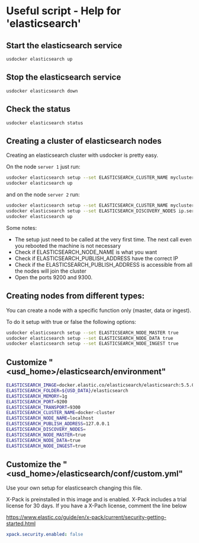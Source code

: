 # Useful script - Help for 'elasticsearch'

## Start the elasticsearch service

```
usdocker elasticsearch up
```

## Stop the elasticsearch service

```
usdocker elasticsearch down
```

## Check the status

```
usdocker elasticsearch status
```

## Creating a cluster of elasticsearch nodes

Creating an elasticsearch cluster with usdocker is pretty easy.

On the node `server 1` just run:

```bash
usdocker elasticsearch setup --set ELASTICSEARCH_CLUSTER_NAME mycluster
usdocker elasticsearch up
```

and on the node `server 2` run:

```bash
usdocker elasticsearch setup --set ELASTICSEARCH_CLUSTER_NAME mycluster
usdocker elasticsearch setup --set ELASTICSEARCH_DISCOVERY_NODES ip.server.1
usdocker elasticsearch up
```

Some notes:

- The setup just need to be called at the very first time. The next call even you rebooted the machine is not necessary
- Check if ELASTICSEARCH_NODE_NAME is what you want
- Check if ELASTICSEARCH_PUBLISH_ADDRESS have the correct IP
- Check if the ELASTICSEARCH_PUBLISH_ADDRESS is accessible from all the nodes will join the cluster
- Open the ports 9200 and 9300.

## Creating nodes from different types:

You can create a node with a specific function only (master, data or ingest).

To do it setup with true or false the following options:

```bash
usdocker elasticsearch setup --set ELASTICSEARCH_NODE_MASTER true
usdocker elasticsearch setup --set ELASTICSEARCH_NODE_DATA true
usdocker elasticsearch setup --set ELASTICSEARCH_NODE_INGEST true
```


## Customize "<usd_home>/elasticsearch/environment"

```bash
ELASTICSEARCH_IMAGE=docker.elastic.co/elasticsearch/elasticsearch:5.5.0
ELASTICSEARCH_FOLDER=${USD_DATA}/elasticsearch
ELASTICSEARCH_MEMORY=1g
ELASTICSEARCH_PORT=9200
ELASTICSEARCH_TRANSPORT=9300
ELASTICSEARCH_CLUSTER_NAME=docker-cluster
ELASTICSEARCH_NODE_NAME=localhost
ELASTICSEARCH_PUBLISH_ADDRESS=127.0.0.1
ELASTICSEARCH_DISCOVERY_NODES=
ELASTICSEARCH_NODE_MASTER=true
ELASTICSEARCH_NODE_DATA=true
ELASTICSEARCH_NODE_INGEST=true
```

## Customize the "<usd_home>/elasticsearch/conf/custom.yml"

Use your own setup for elasticsearch changing this file. 

X-Pack is preinstalled in this image and is enabled.
X-Pack includes a trial license for 30 days.
If you have a X-Pach license, comment the line below

https://www.elastic.co/guide/en/x-pack/current/security-getting-started.html

```yaml
xpack.security.enabled: false
```

